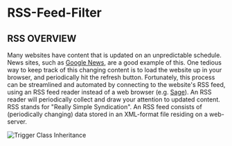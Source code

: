 # RSS-Feed-Filter
## RSS OVERVIEW
Many websites have content that is updated on an unpredictable schedule. News sites, such as [Google News](http://news.google.com/), are a good example of this. One tedious way to keep track of this changing content is to load the website up in your browser, and periodically hit the refresh button. Fortunately, this process can be streamlined and automated by connecting to the website's RSS feed, using an RSS feed reader instead of a web browser (e.g. [Sage](https://addons.mozilla.org/en-US/firefox/addon/sage/)). An RSS reader will periodically collect and draw your attention to updated content. RSS stands for "Really Simple Syndication". An RSS feed consists of (periodically changing) data stored in an XML-format file residing on a web-server.

![Trigger Class Inheritance](http://res.cloudinary.com/dijvrdblg/image/upload/v1474087411/cesitli/files_ps06_files_trigger_inheritance_large.png)
